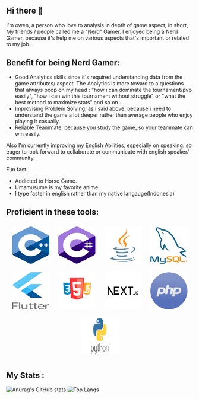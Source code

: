 ## Hi there 👋
I'm owen, a person who love to analysis in depth of game aspect, in short, My friends / people called me a "Nerd" Gamer.
I enjoyed being a Nerd Gamer, because it's help me on various aspects that's important or related to my job.
## Benefit for being Nerd Gamer:
  - Good Analytics skills since it's required understanding data from the game attributes/ aspect. The Analytics is more toward to a questions that always poop on my head : "how i can dominate the tournament/pvp easily", "how i can win this tournament without struggle" or "what the best method to maximize stats" and so on...
  - Improvising Problem Solving, as i said above, because i need to understand the game a lot deeper rather than average people who enjoy playing it casually.
  - Reliable Teammate, because you study the game, so your teammate can win easily.
    
Also I'm currently improving my English Abilities, especially on speaking. so eager to look forward to collaborate or communicate with english speaker/ community.

Fun fact:
- Addicted to Horse Game.
- Umamusume is my favorite anime.
- I type faster in english rather than my native langauge(Indonesia)

## Proficient in these tools:
<div align="center">
  <div style="display: inline-block; padding: 10px;">
    <img src="https://github.com/owenrud/owenrud/blob/main/C+.png" width="100" height="100">
  </div>
  <div style="display: inline-block; padding: 10px;">
    <img src="https://github.com/owenrud/owenrud/blob/main/CSharp.png" width="100" height="100">
  </div>
  <div style="display: inline-block; padding: 10px;">
    <img src="https://github.com/owenrud/owenrud/blob/main/Java.png" width="100" height="100">
  </div>
  <div style="display: inline-block; padding: 10px;">
    <img src="https://github.com/owenrud/owenrud/blob/main/MySQL.png" width="100" height="100">
  </div>
  <div style="display: inline-block; padding: 10px;">
    <img src="https://github.com/owenrud/owenrud/blob/main/logoFlutter.png" width="100" height="100">
  </div>
  <div style="display: inline-block; padding: 10px;">
    <img src="https://github.com/owenrud/owenrud/blob/main/logoHTML.png" width="100" height="100">
  </div>
  <div style="display: inline-block; padding: 10px;">
    <img src="https://github.com/owenrud/owenrud/blob/main/logoNJS.png" width="100" height="100">
  </div>
  <div style="display: inline-block; padding: 10px;">
    <img src="https://github.com/owenrud/owenrud/blob/main/logoPHP.png" width="100" height="100">
  </div>
  <div style="display: inline-block; padding: 10px;">
    <img src="https://github.com/owenrud/owenrud/blob/main/logoPy.png" width="100" height="100">
  </div>
</div>



## My Stats :
![Anurag's GitHub stats](https://github-readme-stats.vercel.app/api?username=owenrud&show_icons=true&include_all_commits=true&theme=cobalt) ![Top Langs](https://github-readme-stats.vercel.app/api/top-langs/?username=owenrud&layout=compact&include_all_commits=true)


<!--
**owenrud/owenrud** is a ✨ _special_ ✨ repository because its `README.md` (this file) appears on your GitHub profile.

Here are some ideas to get you started:

- 🔭 I’m currently working on ...
- 🌱 I’m currently learning ...
- 👯 I’m looking to collaborate on ...
- 🤔 I’m looking for help with ...
- 💬 Ask me about ...
- 📫 How to reach me: ...
- 😄 Pronouns: ...
- ⚡ Fun fact: ...
-->
